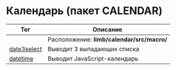 # Календарь (пакет CALENDAR)
Тег | Описание
----|---------
| | Расположение: **limb/calendar/src/macro/**
[date3select](./date3select.md) | Выводит 3 выпадающих списка
[datetime](./datetime.md) | Выводит JavaScript-календарь
